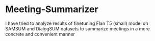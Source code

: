 # Meeting-Summarizer
I have tried to analyze results of finetuning Flan T5 (small) model on SAMSUM and DialogSUM datasets to summarize meetings in a more concrete and convenient manner
